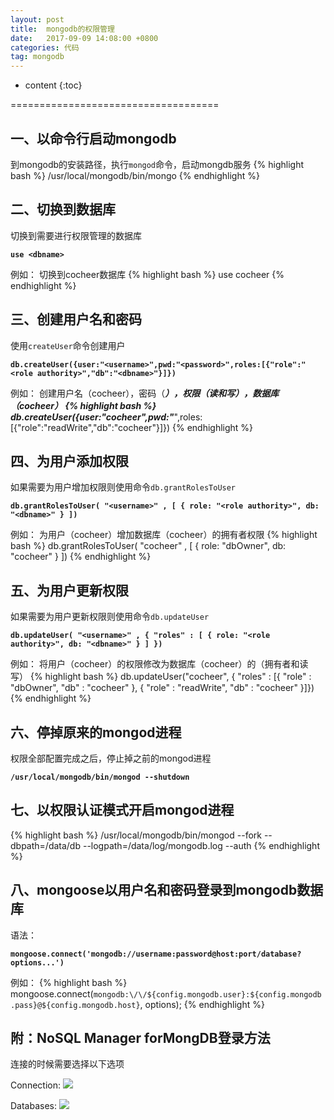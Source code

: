 ```yaml
---
layout: post
title:  mongodb的权限管理
date:   2017-09-09 14:08:00 +0800
categories: 代码
tag: mongodb
---
```


* content
{:toc}


====================================

一、以命令行启动mongodb
------------------------------------
到mongodb的安装路径，执行`mongod`命令，启动mongdb服务
{% highlight bash %}
/usr/local/mongodb/bin/mongo
{% endhighlight %}

二、切换到数据库
------------------------------------
切换到需要进行权限管理的数据库

**`use <dbname>`**

例如：
切换到cocheer数据库
{% highlight bash %}
use cocheer
{% endhighlight %}

三、创建用户名和密码
------------------------------------
使用`createUser`命令创建用户

**`db.createUser({user:"<username>",pwd:"<password>",roles:[{"role":"<role authority>","db":"<dbname>"}]})`**

例如：
创建用户名（cocheer），密码（*******），权限（读和写），数据库（cocheer）
{% highlight bash %}
db.createUser({user:"cocheer",pwd:"*******",roles:[{"role":"readWrite","db":"cocheer"}]})
{% endhighlight %}

四、为用户添加权限
------------------------------------
如果需要为用户增加权限则使用命令`db.grantRolesToUser`

**`db.grantRolesToUser( "<username>" , [ { role: "<role authority>", db: "<dbname>" } ])`**

例如：
为用户（cocheer）增加数据库（cocheer）的拥有者权限
{% highlight bash %}
db.grantRolesToUser( "cocheer" , [ { role: "dbOwner", db: "cocheer" } ])
{% endhighlight %}

五、为用户更新权限
------------------------------------
如果需要为用户更新权限则使用命令`db.updateUser`

**`db.updateUser( "<username>" , { "roles" : [ { role: "<role authority>", db: "<dbname>" } ] })`**

例如：
将用户（cocheer）的权限修改为数据库（cocheer）的（拥有者和读写）
{% highlight bash %}
db.updateUser("cocheer", {  "roles" : [{      "role" : "dbOwner",      "db" : "cocheer"    }, {      "role" : "readWrite",      "db" : "cocheer"    }]})
{% endhighlight %}

六、停掉原来的mongod进程
------------------------------------
权限全部配置完成之后，停止掉之前的mongod进程

**`/usr/local/mongodb/bin/mongod --shutdown`**

七、以权限认证模式开启mongod进程
------------------------------------
{% highlight bash %}
/usr/local/mongodb/bin/mongod --fork --dbpath=/data/db --logpath=/data/log/mongodb.log --auth
{% endhighlight %}

八、mongoose以用户名和密码登录到mongodb数据库
------------------------------------
语法：

**`mongoose.connect('mongodb://username:password@host:port/database?options...')`**

例如：
{% highlight bash %}
mongoose.connect(`mongodb:\/\/${config.mongodb.user}:${config.mongodb.pass}@${config.mongodb.host}`, options);
{% endhighlight %}

附：NoSQL Manager forMongDB登录方法
------------------------------------
连接的时候需要选择以下选项

Connection:
![](../../../../styles/images/mongodb_01.png) 

Databases:
![](../../../../styles/images/mongodb_02.png) 